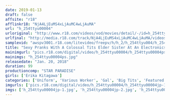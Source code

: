 ```yaml
---
date: 2019-01-13
draft: false
affsite: "r18"
afflinkr18: "NjA4LjEuMS4xLjAuMC4wLjAuMA"
url: "h_254ttyu00004"
urloriginal: "http://www.r18.com/videos/vod/movies/detail/-/id=h_254ttyu00004"
urlfinal: "http://media.r18.com/track/NjA4LjEuMS4xLjAuMC4wLjAuMA/videos/vod/movies/detail/-/id=h_254ttyu00004"
samplevid: "awspv3001.r18.com/litevideo/freepv/h/h_2/h_254ttyu004/h_254ttyu004_dmb_w.mp4"
title: "Sexy Pranks With A Colossal Tits Elder Sister At An Electronics Shop Erica Kitagawa"
mainimgurl: "pics.r18.com/digital/video/h_254ttyu00004/h_254ttyu00004ps.jpg"
mainimgs: "h_254ttyu00004ps.jpg"
releasedate: "Jan. 20, 2018"
duration: 99
productioncomp: "STAR PARADISE"
girls: ['Erika Kitagawa']
categories: ['Uniform', 'Various Worker', 'Gal', 'Big Tits', 'Featured Actress', 'Hi-Def']
imgurls: ['pics.r18.com/digital/video/h_254ttyu00004/h_254ttyu00004jp-1.jpg', 'pics.r18.com/digital/video/h_254ttyu00004/h_254ttyu00004jp-2.jpg', 'pics.r18.com/digital/video/h_254ttyu00004/h_254ttyu00004jp-3.jpg', 'pics.r18.com/digital/video/h_254ttyu00004/h_254ttyu00004jp-4.jpg', 'pics.r18.com/digital/video/h_254ttyu00004/h_254ttyu00004jp-5.jpg', 'pics.r18.com/digital/video/h_254ttyu00004/h_254ttyu00004jp-6.jpg', 'pics.r18.com/digital/video/h_254ttyu00004/h_254ttyu00004jp-7.jpg', 'pics.r18.com/digital/video/h_254ttyu00004/h_254ttyu00004jp-8.jpg', 'pics.r18.com/digital/video/h_254ttyu00004/h_254ttyu00004jp-9.jpg', 'pics.r18.com/digital/video/h_254ttyu00004/h_254ttyu00004jp-10.jpg', 'pics.r18.com/digital/video/h_254ttyu00004/h_254ttyu00004jp-11.jpg', 'pics.r18.com/digital/video/h_254ttyu00004/h_254ttyu00004jp-12.jpg', 'pics.r18.com/digital/video/h_254ttyu00004/h_254ttyu00004jp-13.jpg', 'pics.r18.com/digital/video/h_254ttyu00004/h_254ttyu00004jp-14.jpg', 'pics.r18.com/digital/video/h_254ttyu00004/h_254ttyu00004jp-15.jpg', 'pics.r18.com/digital/video/h_254ttyu00004/h_254ttyu00004jp-16.jpg', 'pics.r18.com/digital/video/h_254ttyu00004/h_254ttyu00004jp-17.jpg', 'pics.r18.com/digital/video/h_254ttyu00004/h_254ttyu00004jp-18.jpg', 'pics.r18.com/digital/video/h_254ttyu00004/h_254ttyu00004jp-19.jpg', 'pics.r18.com/digital/video/h_254ttyu00004/h_254ttyu00004jp-20.jpg']
imgs: ['h_254ttyu00004jp-1.jpg', 'h_254ttyu00004jp-2.jpg', 'h_254ttyu00004jp-3.jpg', 'h_254ttyu00004jp-4.jpg', 'h_254ttyu00004jp-5.jpg', 'h_254ttyu00004jp-6.jpg', 'h_254ttyu00004jp-7.jpg', 'h_254ttyu00004jp-8.jpg', 'h_254ttyu00004jp-9.jpg', 'h_254ttyu00004jp-10.jpg', 'h_254ttyu00004jp-11.jpg', 'h_254ttyu00004jp-12.jpg', 'h_254ttyu00004jp-13.jpg', 'h_254ttyu00004jp-14.jpg', 'h_254ttyu00004jp-15.jpg', 'h_254ttyu00004jp-16.jpg', 'h_254ttyu00004jp-17.jpg', 'h_254ttyu00004jp-18.jpg', 'h_254ttyu00004jp-19.jpg', 'h_254ttyu00004jp-20.jpg']
---
```

